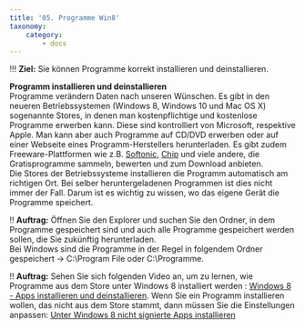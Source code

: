 ```yaml
---
title: '05. Programme Win8'
taxonomy:
    category:
        - docs
---
```


!!! **Ziel:** Sie können Programme korrekt installieren und deinstallieren.

**Programm installieren und deinstallieren**<br>
Programme verändern Daten nach unseren Wünschen. Es gibt in den neueren Betriebssystemen (Windows 8, Windows 10 und Mac OS X) sogenannte Stores, in denen man kostenpflichtige und kostenlose Programme erwerben kann. Diese sind kontrolliert von Microsoft, respektive Apple. Man kann aber auch Programme auf CD/DVD erwerben oder auf einer Webseite eines Programm-Herstellers herunterladen. Es gibt zudem Freeware-Plattformen wie z.B. [Softonic](http://www.softonic.de), [Chip](http://www.chip.de) und viele andere, die Gratisprogramme sammeln, bewerten und zum Download anbieten. <br>
Die Stores der Betriebssysteme installieren die Programm automatisch am richtigen Ort. Bei selber heruntergeladenen Programmen ist dies nicht immer der Fall. Darum ist es wichtig zu wissen, wo das eigene Gerät die Programme speichert.

!! **Auftrag:** Öffnen Sie den Explorer und suchen Sie den Ordner, in dem Programme gespeichert sind und auch alle Programme gespeichert werden sollen, die Sie zukünftig herunterladen. <br>
Bei Windows sind die Programme in der Regel in folgendem Ordner gespeichert -> C:\Program File oder C:\Programme. <br>

!! **Auftrag:** Sehen Sie sich folgenden Video an, um zu lernen, wie Programme aus dem Store unter Windows 8 installiert werden : [Windows 8 - Apps installieren und deinstallieren](http://www.youtube.com/watch?v=jUCRFCMEJk8|). Wenn Sie ein Programm installieren wollen, das nicht aus dem Store stammt, dann müssen Sie die Einstellungen anpassen: [Unter Windows 8 nicht signierte Apps installieren](http://www.youtube.com/watch?v=cvwheofYtrE|)